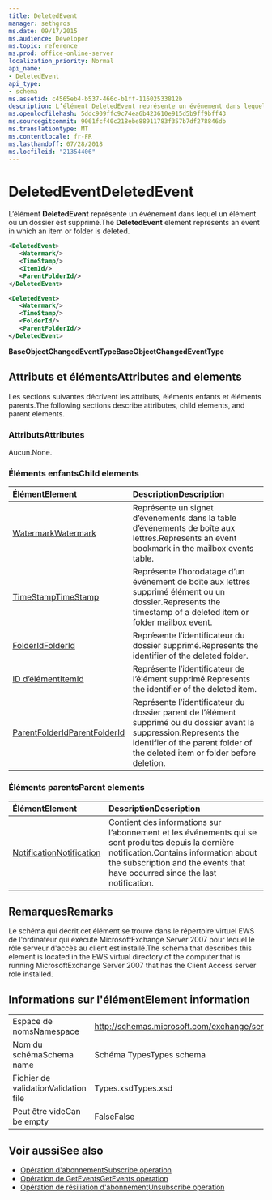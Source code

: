 ```yaml
---
title: DeletedEvent
manager: sethgros
ms.date: 09/17/2015
ms.audience: Developer
ms.topic: reference
ms.prod: office-online-server
localization_priority: Normal
api_name:
- DeletedEvent
api_type:
- schema
ms.assetid: c4565eb4-b537-466c-b1ff-11602533812b
description: L’élément DeletedEvent représente un événement dans lequel un élément ou un dossier est supprimé.
ms.openlocfilehash: 5ddc909ffc9c74ea6b423610e915d5b9ff9bff43
ms.sourcegitcommit: 9061fcf40c218ebe88911783f357b7df278846db
ms.translationtype: MT
ms.contentlocale: fr-FR
ms.lasthandoff: 07/28/2018
ms.locfileid: "21354406"
---
```

# <a name="deletedevent"></a><span data-ttu-id="f5a68-103">DeletedEvent</span><span class="sxs-lookup"><span data-stu-id="f5a68-103">DeletedEvent</span></span>

<span data-ttu-id="f5a68-104">L’élément **DeletedEvent** représente un événement dans lequel un élément ou un dossier est supprimé.</span><span class="sxs-lookup"><span data-stu-id="f5a68-104">The **DeletedEvent** element represents an event in which an item or folder is deleted.</span></span> 
  
```xml
<DeletedEvent>
   <Watermark/>
   <TimeStamp/>
   <ItemId/>
   <ParentFolderId/>
</DeletedEvent>
```

```xml
<DeletedEvent>
   <Watermark/>
   <TimeStamp/>
   <FolderId/>
   <ParentFolderId/>
</DeletedEvent>
```

<span data-ttu-id="f5a68-105">**BaseObjectChangedEventType**</span><span class="sxs-lookup"><span data-stu-id="f5a68-105">**BaseObjectChangedEventType**</span></span>

## <a name="attributes-and-elements"></a><span data-ttu-id="f5a68-106">Attributs et éléments</span><span class="sxs-lookup"><span data-stu-id="f5a68-106">Attributes and elements</span></span>

<span data-ttu-id="f5a68-107">Les sections suivantes décrivent les attributs, éléments enfants et éléments parents.</span><span class="sxs-lookup"><span data-stu-id="f5a68-107">The following sections describe attributes, child elements, and parent elements.</span></span>
  
### <a name="attributes"></a><span data-ttu-id="f5a68-108">Attributs</span><span class="sxs-lookup"><span data-stu-id="f5a68-108">Attributes</span></span>

<span data-ttu-id="f5a68-109">Aucun.</span><span class="sxs-lookup"><span data-stu-id="f5a68-109">None.</span></span>
  
### <a name="child-elements"></a><span data-ttu-id="f5a68-110">Éléments enfants</span><span class="sxs-lookup"><span data-stu-id="f5a68-110">Child elements</span></span>

|<span data-ttu-id="f5a68-111">**Élément**</span><span class="sxs-lookup"><span data-stu-id="f5a68-111">**Element**</span></span>|<span data-ttu-id="f5a68-112">**Description**</span><span class="sxs-lookup"><span data-stu-id="f5a68-112">**Description**</span></span>|
|:-----|:-----|
|[<span data-ttu-id="f5a68-113">Watermark</span><span class="sxs-lookup"><span data-stu-id="f5a68-113">Watermark</span></span>](watermark.md) <br/> |<span data-ttu-id="f5a68-114">Représente un signet d’événements dans la table d’événements de boîte aux lettres.</span><span class="sxs-lookup"><span data-stu-id="f5a68-114">Represents an event bookmark in the mailbox events table.</span></span>  <br/> |
|[<span data-ttu-id="f5a68-115">TimeStamp</span><span class="sxs-lookup"><span data-stu-id="f5a68-115">TimeStamp</span></span>](timestamp.md) <br/> |<span data-ttu-id="f5a68-116">Représente l’horodatage d’un événement de boîte aux lettres supprimé élément ou un dossier.</span><span class="sxs-lookup"><span data-stu-id="f5a68-116">Represents the timestamp of a deleted item or folder mailbox event.</span></span>  <br/> |
|[<span data-ttu-id="f5a68-117">FolderId</span><span class="sxs-lookup"><span data-stu-id="f5a68-117">FolderId</span></span>](folderid.md) <br/> |<span data-ttu-id="f5a68-118">Représente l’identificateur du dossier supprimé.</span><span class="sxs-lookup"><span data-stu-id="f5a68-118">Represents the identifier of the deleted folder.</span></span>  <br/> |
|[<span data-ttu-id="f5a68-119">ID d’élément</span><span class="sxs-lookup"><span data-stu-id="f5a68-119">ItemId</span></span>](itemid.md) <br/> |<span data-ttu-id="f5a68-120">Représente l’identificateur de l’élément supprimé.</span><span class="sxs-lookup"><span data-stu-id="f5a68-120">Represents the identifier of the deleted item.</span></span>  <br/> |
|[<span data-ttu-id="f5a68-121">ParentFolderId</span><span class="sxs-lookup"><span data-stu-id="f5a68-121">ParentFolderId</span></span>](parentfolderid.md) <br/> |<span data-ttu-id="f5a68-122">Représente l’identificateur du dossier parent de l’élément supprimé ou du dossier avant la suppression.</span><span class="sxs-lookup"><span data-stu-id="f5a68-122">Represents the identifier of the parent folder of the deleted item or folder before deletion.</span></span>  <br/> |
   
### <a name="parent-elements"></a><span data-ttu-id="f5a68-123">Éléments parents</span><span class="sxs-lookup"><span data-stu-id="f5a68-123">Parent elements</span></span>

|<span data-ttu-id="f5a68-124">**Élément**</span><span class="sxs-lookup"><span data-stu-id="f5a68-124">**Element**</span></span>|<span data-ttu-id="f5a68-125">**Description**</span><span class="sxs-lookup"><span data-stu-id="f5a68-125">**Description**</span></span>|
|:-----|:-----|
|[<span data-ttu-id="f5a68-126">Notification</span><span class="sxs-lookup"><span data-stu-id="f5a68-126">Notification</span></span>](notification-ex15websvcsotherref.md) <br/> |<span data-ttu-id="f5a68-127">Contient des informations sur l’abonnement et les événements qui se sont produites depuis la dernière notification.</span><span class="sxs-lookup"><span data-stu-id="f5a68-127">Contains information about the subscription and the events that have occurred since the last notification.</span></span>  <br/> |
   
## <a name="remarks"></a><span data-ttu-id="f5a68-128">Remarques</span><span class="sxs-lookup"><span data-stu-id="f5a68-128">Remarks</span></span>

<span data-ttu-id="f5a68-129">Le schéma qui décrit cet élément se trouve dans le répertoire virtuel EWS de l'ordinateur qui exécute MicrosoftExchange Server 2007 pour lequel le rôle serveur d'accès au client est installé.</span><span class="sxs-lookup"><span data-stu-id="f5a68-129">The schema that describes this element is located in the EWS virtual directory of the computer that is running MicrosoftExchange Server 2007 that has the Client Access server role installed.</span></span>
  
## <a name="element-information"></a><span data-ttu-id="f5a68-130">Informations sur l'élément</span><span class="sxs-lookup"><span data-stu-id="f5a68-130">Element information</span></span>

|||
|:-----|:-----|
|<span data-ttu-id="f5a68-131">Espace de noms</span><span class="sxs-lookup"><span data-stu-id="f5a68-131">Namespace</span></span>  <br/> |http://schemas.microsoft.com/exchange/services/2006/types  <br/> |
|<span data-ttu-id="f5a68-132">Nom du schéma</span><span class="sxs-lookup"><span data-stu-id="f5a68-132">Schema name</span></span>  <br/> |<span data-ttu-id="f5a68-133">Schéma Types</span><span class="sxs-lookup"><span data-stu-id="f5a68-133">Types schema</span></span>  <br/> |
|<span data-ttu-id="f5a68-134">Fichier de validation</span><span class="sxs-lookup"><span data-stu-id="f5a68-134">Validation file</span></span>  <br/> |<span data-ttu-id="f5a68-135">Types.xsd</span><span class="sxs-lookup"><span data-stu-id="f5a68-135">Types.xsd</span></span>  <br/> |
|<span data-ttu-id="f5a68-136">Peut être vide</span><span class="sxs-lookup"><span data-stu-id="f5a68-136">Can be empty</span></span>  <br/> |<span data-ttu-id="f5a68-137">False</span><span class="sxs-lookup"><span data-stu-id="f5a68-137">False</span></span>  <br/> |
   
## <a name="see-also"></a><span data-ttu-id="f5a68-138">Voir aussi</span><span class="sxs-lookup"><span data-stu-id="f5a68-138">See also</span></span>

- [<span data-ttu-id="f5a68-139">Opération d'abonnement</span><span class="sxs-lookup"><span data-stu-id="f5a68-139">Subscribe operation</span></span>](subscribe-operation.md)  
- [<span data-ttu-id="f5a68-140">Opération de GetEvents</span><span class="sxs-lookup"><span data-stu-id="f5a68-140">GetEvents operation</span></span>](getevents-operation.md)  
- [<span data-ttu-id="f5a68-141">Opération de résiliation d'abonnement</span><span class="sxs-lookup"><span data-stu-id="f5a68-141">Unsubscribe operation</span></span>](unsubscribe-operation.md)

